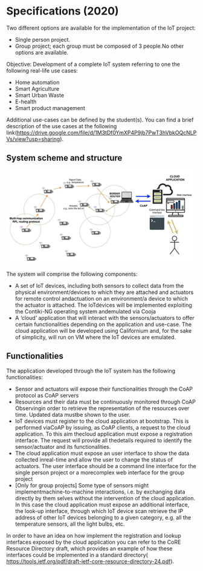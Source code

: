 # Specifications (2020)

Two different options are available for the implementation of the IoT project:

- Single person project.
- Group projec​t; each group ​must​ be composed of​ 3 people.No other options are available.

Objective​:
Development of a complete IoT system referring to one the following real-life
use cases:

- Home automation
- Smart Agriculture
- Smart Urban Waste
- E-health
- Smart product management

Additional use-cases can be defined by the student(s).
You can find a brief description of the use cases at the following link(<https://drive.google.com/file/d/1M3tDf0YmXP4P9jb7PwT3hVbkOQcNLPVs/view?usp=sharing>).

## System scheme and structure

![Alt text](resources/project-structure.png?raw=true "Project Structure")

The system will comprise the following components:

- A set of IoT devices, including both sensors to collect data from the physical environment/devices to which they are attached and actuators for remote control andactuation on an environment/a device to which the actuator is attached. The IoTdevices will be implemented exploiting the Contiki-NG operating system andemulated via Cooja
- A ‘cloud’ application that will interact with the sensors/actuators to offer certain functionalities depending on the application and use-case. The cloud application will be developed using Californium and, for the sake of simplicity, will run on VM where the IoT devices are emulated.

## Functionalities

The application developed through the IoT system has the following functionalities:

- Sensor and actuators will expose their functionalities through the CoAP protocol as CoAP servers
- Resources and their data must be continuously monitored through CoAP Observingin order to retrieve the representation of the resources over time. Updated data mustbe shown to the user.
- IoT devices must register to the cloud application at bootstrap. This is performed viaCoAP by issuing, as CoAP clients, a request to the cloud application. To this aim thecloud application must expose a registration interface. The request will provide all thedetails required to identify the sensor/actuator and its functionalities.
- The cloud application must expose an user interface to show the data collected inreal-time and allow the user to change the status of actuators. The user interface should be a ​command line interface​ for the ​single person project​ or a morecomplex​ web interface​ for the ​group project​
- [​Only for group projects​] Some type of sensors might implementmachine-to-machine interactions, i.e. by exchanging data directly by them selves without the intervention of the cloud application. In this case the cloud application must expose an additional interface, the look-up interface, through which IoT device scan retrieve the IP address of other IoT devices belonging to a given category, e.g. all the temperature sensors, all the light bulbs, etc.

In order to have an idea on how implement the registration and lookup interfaces exposed by the cloud application you can refer to the ​CoRE Resource Directory​ draft, which provides an example of how these interfaces could be implemented in a standard directory(​<https://tools.ietf.org/pdf/draft-ietf-core-resource-directory-24.pdf​>).
